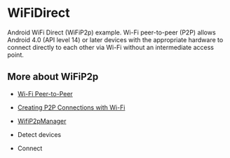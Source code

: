 # WiFiDirect
Android WiFi Direct (WiFiP2p) example. 
Wi-Fi peer-to-peer (P2P) allows Android 4.0 (API level 14) or later devices with the appropriate hardware to connect directly to each other via Wi-Fi without an intermediate access point.


## More about WiFiP2p
* [Wi-Fi Peer-to-Peer](http://developer.android.com/intl/zh-tw/guide/topics/connectivity/wifip2p.html)
* [Creating P2P Connections with Wi-Fi](http://developer.android.com/training/connect-devices-wirelessly/wifi-direct.html)
* [WifiP2pManager](http://developer.android.com/reference/android/net/wifi/p2p/WifiP2pManager.html)

* Detect devices
* Connect


